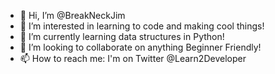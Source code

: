 - 👋 Hi, I’m @BreakNeckJim
- 👀 I’m interested in learning to code and making cool things!
- 🌱 I’m currently learning data structures in Python!
- 💞️ I’m looking to collaborate on anything Beginner Friendly!
- 📫 How to reach me: I'm on Twitter @Learn2Developer  

<!---
BreakNeckJim/BreakNeckJim is a ✨ special ✨ repository because its `README.md` (this file) appears on your GitHub profile.
You can click the Preview link to take a look at your changes.
--->
